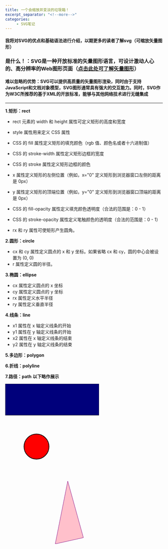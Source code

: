 ```yaml
---
title: 一个会缩放并变淡的垃圾箱！
excerpt_separator: "<!--more-->"
categories:
     - SVG笔记
---
```


#### 我将对SVG的优点和基础语法进行介绍，以期更多的读者了解svg（可缩放矢量图形）
<!--more-->

### 是什么！：SVG是一种开放标准的矢量图形语言，可设计激动人心的、高分辨率的Web图形页面（[点击此处可了解矢量图形](https://baike.baidu.com/item/矢量图形/1450649)）



#### 难以忽略的优势：SVG可以提供高质量的矢量图形渲染，同时由于支持JavaScript和文档对象模型，SVG图形通常具有强大的交互能力。同时，SVG作为W3C所推荐的基于XML的开放标准，能够与其他网络技术进行无缝集成
------
**1.矩形：rect**

- rect 元素的 width 和 height 属性可定义矩形的高度和宽度
- style 属性用来定义 CSS 属性
- CSS 的 fill 属性定义矩形的填充颜色（rgb 值、颜色名或者十六进制值）
- CSS 的 stroke-width 属性定义矩形边框的宽度
- CSS 的 stroke 属性定义矩形边框的颜色

- x 属性定义矩形的左侧位置（例如，x="0" 定义矩形到浏览器窗口左侧的距离是 0px）
- y 属性定义矩形的顶端位置（例如，y="0" 定义矩形到浏览器窗口顶端的距离是 0px）
- CSS 的 fill-opacity 属性定义填充颜色透明度（合法的范围是：0 - 1）
- CSS 的 stroke-opacity 属性定义笔触颜色的透明度（合法的范围是：0 - 1）
- rx 和 ry 属性可使矩形产生圆角。

**2.圆形：circle**

- cx 和 cy 属性定义圆点的 x 和 y 坐标。如果省略 cx 和 cy，圆的中心会被设置为 (0, 0)
- r 属性定义圆的半径。

**3.椭圆：ellipse**

- cx 属性定义圆点的 x 坐标
- cy 属性定义圆点的 y 坐标
- rx 属性定义水平半径
- ry 属性定义垂直半径

**4.线条：line**

- x1 属性在 x 轴定义线条的开始
- y1 属性在 y 轴定义线条的开始
- x2 属性在 x 轴定义线条的结束
- y2 属性在 y 轴定义线条的结束

**5.多边形：polygon**

**6.折线：polyline**

**7.路径：path**
**以下略作展示**

<div>
<svg xmlns="http://www.w3.org/2000/svg" version="1.1">
  <rect width="300" height="100" style="fill:rgb(0,0,123);stroke-width:1;stroke:rgb(0,0,0)" />
</svg>
</div>
<div>
<svg xmlns="http://www.w3.org/2000/svg" version="1.1">
   <circle cx="100" cy="50" r="40" stroke="black" stroke-width="2" fill="red" />
</svg> 
</div>
<div><svg  height="210" width="500">
  <polygon points="200,10 250,190 160,210"
  style="fill:pink;stroke:purple;stroke-width:1"/>
</svg>
</div>